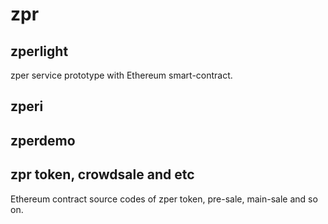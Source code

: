 # zpr

## zperlight
zper service prototype with Ethereum smart-contract.

## zperi

## zperdemo

## zpr token, crowdsale and etc
Ethereum contract source codes of
zper token, pre-sale, main-sale and so on.
